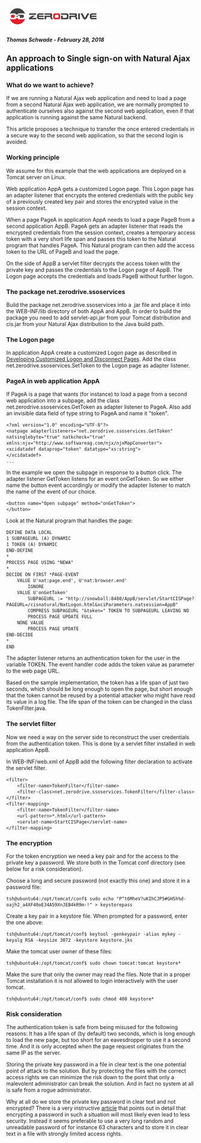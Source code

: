 ![](logo_s.png)

##### Thomas Schwade - February 28, 2018

## An approach to Single sign-on with Natural Ajax applications

### What do we want to achieve?

If we are running a Natural Ajax web application and need to load a page from a second Natural Ajax web application, we are normally prompted to authenticate ourselves also against the second web application, even if that application is running against the same Natural backend. 

This article proposes a technique to transfer the once entered credentials in a secure way to the second web application, so that the second login is avoided.

### Working principle 

We assume for this example that the web applications are deployed on a Tomcat server on Linux.

Web application AppA gets a customized Logon page. This Logon page has an adapter listener that encrypts the entered credentials with the public key of a previously created key pair and stores the encrypted value in the session context.

When a page PageA in application AppA needs to load a page PageB from a second application AppB. PageA gets an adapter listener that reads the encrypted credentials from the session context, creates a temporary access token with a very short life span and passes this token to the Natural program that handles PageA. This Natural program can then add the access token to the URL of PageB and load the page.

On the side of AppB a servlet filter decrypts the access token with the private key and passes the credentials to the Logon page of AppB. The Logon page accepts the credentials and loads PageB without further logon. 

### The package net.zerodrive.ssoservices

Build the package net.zerodrive.ssoservices into a .jar file and place it into the WEB-INF/lib directory of both AppA and AppB. In order to build the package you need to add servlet-api.jar from your Tomcat distribution and cis.jar from your Natural Ajax distribution to the Java build path.

### The Logon page

In application AppA create a customized Logon page as described in [Developing Customized Logon and Disconnect Pages](https://documentation.softwareag.com/naturalONE/natONE841/core/njx/njx-customlogon.htm#njx-customlogon). Add the class net.zerodrive.ssoservices.SetToken to the Logon page as adapter listener. 

### PageA in web application AppA

If PageA is a page that wants (for instance) to load a page from a second web application into a subpage, add the class net.zerodrive.ssoservices.GetToken as adapter listener to PageA. Also add an invisible data field of type string to PageA and name it "token".

	<?xml version="1.0" encoding="UTF-8"?>
	<natpage adapterlisteners="net.zerodrive.ssoservices.GetToken" natsinglebyte="true" natkcheck="true" xmlns:njx="http://www.softwareag.com/njx/njxMapConverter">
    <xcidatadef dataprop="token" datatype="xs:string">
    </xcidatadef>
	...

In the example we open the subpage in response to a button click. The adapter listener GetToken listens for an event onGetToken. So we either name the button event accordingly or modify the adapter listener to match the name of the event of our choice. 

    <button name="Open subpage" method="onGetToken">
    </button>

Look at the Natural program that handles the page:

	DEFINE DATA LOCAL
	1 SUBPAGEURL (A) DYNAMIC
	1 TOKEN (A) DYNAMIC
	END-DEFINE
	*
	PROCESS PAGE USING "NEWA"
	*
	DECIDE ON FIRST *PAGE-EVENT
  		VALUE U'nat:page.end', U'nat:browser.end'
    		IGNORE
  		VALUE U'onGetToken'
			SUBPAGEURL := "http://snowball:8480/AppB/servlet/StartCISPage?PAGEURL=/cisnatural/NatLogon.html&xciParameters.natsession=AppB"
		    COMPRESS SUBPAGEURL "&token=" TOKEN TO SUBPAGEURL LEAVING NO 
		    PROCESS PAGE UPDATE FULL
  		NONE VALUE
    		PROCESS PAGE UPDATE
	END-DECIDE
	*
	END

The adapter listener returns an authentication token for the user in the variable TOKEN. The event handler code adds the token value as parameter to the web page URL.

Based on the sample implementation, the token has a life span of just two seconds, which should be long enough to open the page, but short enough that the token cannot be reused by a potential attacker who might have read its value in a log file. The life span of the token can be changed in the class TokenFilter.java.

### The servlet filter

Now we need a way on the server side to reconstruct the user credentials from the authentication token. This is done by a servlet filter installed in web application AppB.

In WEB-INF/web.xml of AppB add the following filter declaration to activate the servlet filter.

    <filter>
        <filter-name>TokenFilter</filter-name>
        <filter-class>net.zerodrive.ssoservices.TokenFilter</filter-class>
    </filter>
	<filter-mapping> 
		<filter-name>TokenFilter</filter-name> 
	    <url-pattern>*.html</url-pattern>
	    <servlet-name>StartCISPage</servlet-name>
	</filter-mapping> 

### The encryption

For the token encryption we need a key pair and for the access to the private key a password. We store both in the Tomcat conf directory (see below for a risk consideration).

Choose a long and secure password (not exactly this one) and store it in a password file:  

	tsh@ubuntu64:/opt/tomcat/conf$ sudo echo "P^t6MheV?uKIhCJP5#GH5h%d-oajh2_a4XF40oE34A59XnJEB4kR9m-!" > keystorepass

Create a key pair in a keystore file. When prompted for a password, enter the one above:  

	tsh@ubuntu64:/opt/tomcat/conf$ keytool -genkeypair -alias mykey -keyalg RSA -keysize 3072 -keystore keystore.jks

Make the tomcat user owner of these files:

	tsh@ubuntu64:/opt/tomcat/conf$ sudo chown tomcat:tomcat keystore*

Make the sure that only the owner may read the files. Note that in a proper Tomcat installation it is not allowed to login interactively with the user tomcat.

	tsh@ubuntu64:/opt/tomcat/conf$ sudo chmod 400 keystore*

### Risk consideration

The authentication token is safe from being misused for the following reasons: It has a life span of (by default) two seconds, which is long enough to load the new page, but too short for an eavesdropper to use it a second time. And it is only accepted when the page request originates from the same IP as the server.

Storing the private key password in a file in clear text is the one potential point of attack to the solution. But by protecting the files with the correct access rights we can minimize the risk down to the point that only a malevolent administrator can break the solution. And in fact no system at all is safe from a rogue administrator.

Why at all do we store the private key password in clear text and not encrypted? There is a very instructive [article](https://t-rob.net/2011/10/24/encrypting-passwords-in-config-files-secure-or-not/) that points out in detail that encrypting a password in such a situation will most likely even lead to less security. Instead it seems preferable to use a very long random and unreadable password of for instance 63 characters and to store it in clear text in a file with strongly limited access rights.










